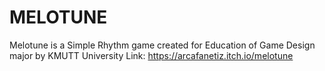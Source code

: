 # MELOTUNE
Melotune is a Simple Rhythm game created for Education of Game Design major by KMUTT University
Link: https://arcafanetiz.itch.io/melotune
